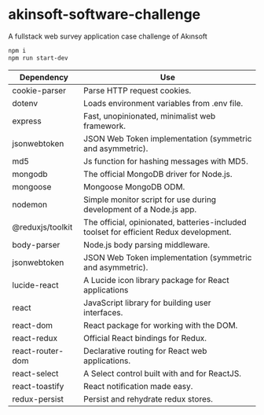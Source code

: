 # akinsoft-software-challenge
A fullstack web survey application case challenge of Akınsoft

```bash
npm i
npm run start-dev
```
| **Dependency**     | **Use**                                                                               |
| ----------------   | --------------------------------------------------------------------------------------|
| cookie-parser      | Parse HTTP request cookies.                                                           |
| dotenv             | Loads environment variables from .env file.                                           |
| express            | Fast, unopinionated, minimalist web framework.                                        |
| jsonwebtoken       | JSON Web Token implementation (symmetric and asymmetric).                             |
| md5                | Js function for hashing messages with MD5.                                            |
| mongodb            | The official MongoDB driver for Node.js.                                              |
| mongoose           | Mongoose MongoDB ODM.                                                                 |
| nodemon            | Simple monitor script for use during development of a Node.js app.                    |
| @reduxjs/toolkit   | The official, opinionated, batteries-included toolset for efficient Redux development.|
| body-parser        | Node.js body parsing middleware.                                                      |
| jsonwebtoken       | JSON Web Token implementation (symmetric and asymmetric).                             |
| lucide-react       | A Lucide icon library package for React applications                                  |
| react              | JavaScript library for building user interfaces.                                      |
| react-dom          | React package for working with the DOM.                                               |
| react-redux        | Official React bindings for Redux.                                                    |
| react-router-dom   | Declarative routing for React web applications.                                       |
| react-select       | A Select control built with and for ReactJS.                                          |
| react-toastify     | React notification made easy.                                                         |
| redux-persist      | Persist and rehydrate redux stores.                                                   |